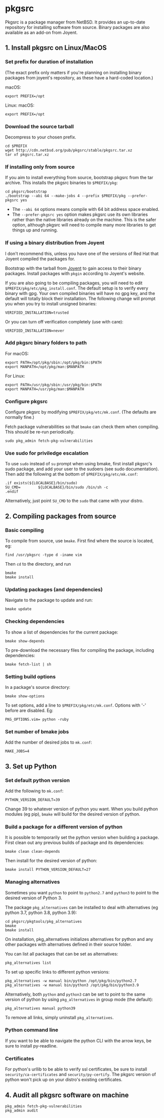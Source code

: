 # pkgsrc

Pkgsrc is a package manager from NetBSD. It provides an up-to-date repository for installing software from source. 
Binary packages are also available as an add-on from Joyent.

## 1. Install pkgsrc on Linux/MacOS

### Set prefix for duration of installation
(The exact prefix only matters if you're planning on installing binary packages from joyent's
repository, as these have a hard-coded location.)

macOS:
```
export PREFIX=/opt
```

Linux:
macOS:
```
export PREFIX=/opt
```

### Download the source tarball
Decompress to your chosen prefix.
```
cd $PREFIX
wget http://cdn.netbsd.org/pub/pkgsrc/stable/pkgsrc.tar.xz
tar xf pkgsrc.tar.xz
```

### If installing only from source
If you aim to install everything from source, bootstrap pkgsrc from the tar archive. This
installs the pkgsrc binaries to `$PREFIX/pkg`:
```
cd pkgsrc/bootstrap
./bootstrap --abi 64 --make-jobs 4 --prefix $PREFIX/pkg --prefer-pkgsrc yes
```
- The `--abi 64` options means compile with 64 bit address space enabled. 
- The `--prefer-pkgsrc yes` option makes pkgsrc use its own libraries rather than the native
libraries already on the machine. This is the safer option, although pkgsrc will need to
compile many more libraries to get things up and running.

### If using a binary distribution from Joyent
I don't recommend this, unless you have one of the versions of Red Hat that
Joyent compiled the packages for.

Bootstrap with the tarball from [Joyent](https://pkgsrc.joyent.com/) to 
gain access to their binary packages. Install packages with `pkgin` according to Joyent's
website.

If you are also going to be compiling packages, you will need to edit `$PREFIX/pkg/etc/pkg_install.conf`.
The default setup is to verify every binary with gpg. Your own compiled binaries will have no gpg key,
and the default will totally block their installation. The following change will prompt you when you
try to install unsigned binaries:
```
VERIFIED_INSTALLATION=trusted
```

Or you can turn off verification completely (use with care):
```
VERIFIED_INSTALLATION=never
```

### Add pkgsrc binary folders to path

For macOS:
```
export PATH=/opt/pkg/sbin:/opt/pkg/bin:$PATH
export MANPATH=/opt/pkg/man:$MANPATH
```
For Linux:
```
export PATH=/usr/pkg/sbin:/usr/pkg/bin:$PATH
export MANPATH=/usr/pkg/man:$MANPATH
```

### Configure pkgsrc
Configure pkgsrc by modifying `$PREFIX/pkg/etc/mk.conf`. (The defaults are normally fine.)

Fetch package vulnerabilities so that `bmake` can check them when compiling. This should be re-run periodically.
```
sudo pkg_admin fetch-pkg-vulnerabilities
```

### Use sudo for priviledge escalation
To use `sudo` instead of `su` prompt when using bmake, first install pkgsrc's sudo package,
and add your user to the sudoers (see sudo documentation).
Then add the following at the bottom of `$PREFIX/pkg/etc/mk.conf`:
```
.if exists(${LOCALBASE}/bin/sudo)
SU_CMD=        ${LOCALBASE}/bin/sudo /bin/sh -c
.endif
```

Alternatively, just point `SU_CMD` to the `sudo` that came with your distro.

## 2. Compiling packages from source
### Basic compiling
To compile from source, use `bmake`. First find where the source is located, eg:
```
find /usr/pkgsrc -type d -iname vim
```

Then `cd` to the directory, and run
```
bmake
bmake install
```

### Updating packages (and dependencies)
Navigate to the package to update and run:
```
bmake update
```

### Checking dependencies
To show a list of dependencies for the current package:
```
bmake show-depends
```

To pre-download the necessary files for compiling the package, including dependencies:
```
bmake fetch-list | sh
```

### Setting build options
In a package's source directory:
```
bmake show-options
```

To set options, add a line to `$PREFIX/pkg/etc/mk.conf`. Options with '-' before are disabled. Eg:
```
PKG_OPTIONS.vim= python -ruby
```

### Set number of bmake jobs
Add the number of desired jobs to `mk.conf`:
```
MAKE_JOBS=4
```

## 3. Set up Python
### Set default python version
Add the following to `mk.conf`:
```
PYTHON_VERSION_DEFAULT=39
```

Change 39 to whatever version of python you want. When you build python modules (eg pip),
`bmake` will build for the desired version of python.

### Build a package for a different version of python
It is possible to temporarily set the python version when building a package.
First clean out any previous builds of package and its dependencies:
```
bmake clean clean-depends
```

Then install for the desired version of python:
```
bmake install PYTHON_VERSION_DEFAULT=27
```

### Managing alternatives
Sometimes you want `python` to point to `python2.7` and `python3` to point
to the desired version of Python 3.

The package `pkg_alternatives` can be installed to deal with alternatives
(eg python 3.7, python 3.8, python 3.9):
```
cd pkgsrc/pkgtools/pkg_alternatives
bmake
bmake install
```

On installation, pkg_alternatives initializes alternatives for python and 
any other packages with alternatives defined in their source folder.

You can list all packages that can be set as alternatives:
```
pkg_alternatives list
```

To set up specific links to different python versions:
```
pkg_alternatives -w manual bin/python /opt/pkg/bin/python2.7
pkg_alternatives -w manual bin/python3 /opt/pkg/bin/python3.9
```

Alternatively, both `python` and `python3` can be set to point to the
same version of python by using `pkg_alternatives` in group mode (the
default):
```
pkg_alternatives manual python39
```

To remove all links, simply uninstall `pkg_alternatives`.

### Python command line
If you want to be able to navigate the python CLI with the arrow keys, be sure to
install py-readline.

### Certificates
For python's urllib to be able to verify ssl certificates, be sure to install
`security/ca-certificates` and `security/py-certify`. The pkgsrc version of python
won't pick up on your distro's existing certificates.

## 4. Audit all pkgsrc software on machine
```
pkg_admin fetch-pkg-vulnerabilities
pkg_admin audit
```
